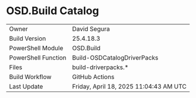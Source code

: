 ﻿# OSD.Build Catalog

| | |
|-|-|
| Owner | David Segura |
| Build Version | 25.4.18.3 |
| PowerShell Module | OSD.Build |
| PowerShell Function | Build-OSDCatalogDriverPacks |
| Files | build-driverpacks.* |
| Build Workflow | GitHub Actions |
| Last Update | Friday, April 18, 2025 11:04:43 AM UTC |

